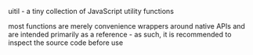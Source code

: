uitil - a tiny collection of JavaScript utility functions

most functions are merely convenience wrappers around native APIs and are
intended primarily as a reference - as such, it is recommended to inspect the
source code before use
